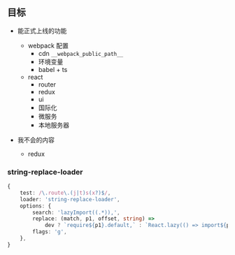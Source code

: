 ## 目标

- 能正式上线的功能

  - webpack 配置
    - cdn `__webpack_public_path__`
    - 环境变量
    - babel + ts
  - react
    - router
    - redux
    - ui
    - 国际化
    - 微服务
    - 本地服务器

- 我不会的内容
  - redux

### string-replace-loader

```ts
{
    test: /\.route\.(j|t)s(x?)$/,
    loader: 'string-replace-loader',
    options: {
        search: 'lazyImport((.*)),',
        replace: (match, p1, offset, string) =>
            dev ? `require${p1}.default,` : `React.lazy(() => import${p1}),`,
        flags: 'g',
    },
}
```
